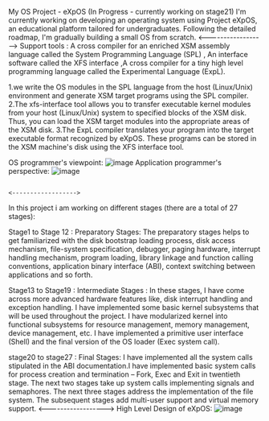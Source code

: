 My OS Project - eXpOS (In Progress - currently working on stage21)
I'm currently working on developing an operating system using Project eXpOS, an educational platform tailored for undergraduates. Following the detailed roadmap, I'm gradually building a small OS from scratch.
                                                                                        <------------------>
Support tools : A cross compiler for an enriched XSM assembly language called the System Programming Language (SPL)  , An interface software called the XFS interface ,A cross compiler for a tiny high level programming language called the Experimental Language (ExpL).

1.we write the OS modules in the SPL language from the host (Linux/Unix) environment and generate XSM target programs using the SPL compiler.
2.The xfs-interface tool allows you to transfer executable kernel modules from your host (Linux/Unix) system to specified blocks of the XSM disk. Thus, you can load the XSM target modules into the appropriate areas of the XSM disk.
3.The ExpL compiler translates your program into the target executable format recognized by eXpOS. These programs can be stored in the XSM machine's disk using the XFS interface tool.

OS programmer's viewpoint:
            ![image](https://github.com/find-me1/myexpos_os/assets/136995186/6554d03c-0d85-4db8-8e8d-293394807839)
Application programmer's perspective:
            ![image](https://github.com/find-me1/myexpos_os/assets/136995186/9006a904-a104-449a-9cf5-93b41b6853cb)


                                                                                         <------------------>
In this project i am working on different stages (there are a total of 27 stages):

Stage1 to Stage 12 : Preparatory Stages:  The preparatory stages helps to get familiarized with the disk bootstrap loading process, disk access mechanism, file-system specification, debugger, paging hardware, interrupt handling mechanism, program loading, library linkage and function calling conventions, application binary interface (ABI), context switching between applications and so forth.

Stage13 to Stage19 : Intermediate Stages : In these stages, I have come across more advanced hardware features like, disk interrupt handling and exception handling. I have implemented some basic kernel subsystems that will be used throughout the project. I have modularized kernel into functional subsystems for resource management, memory management, device management, etc. I have implemented a primitive user interface (Shell) and the final version of the OS loader (Exec system call).

stage20 to stage27 : Final Stages: I have implemented all the system calls stipulated in the ABI documentation.I have implemented basic system calls for process creation and termination – Fork, Exec and Exit in twentieth stage. The next two stages take up system calls implementing signals and semaphores. The next three stages address the implementation of the file system. The subsequent stages add multi-user support and virtual memory support.
                                                                                          <------------------>
High Level Design of eXpOS:
          ![image](https://github.com/find-me1/myexpos_os/assets/136995186/d2375e92-5cde-4065-ad21-323a5d5ebe1a)
